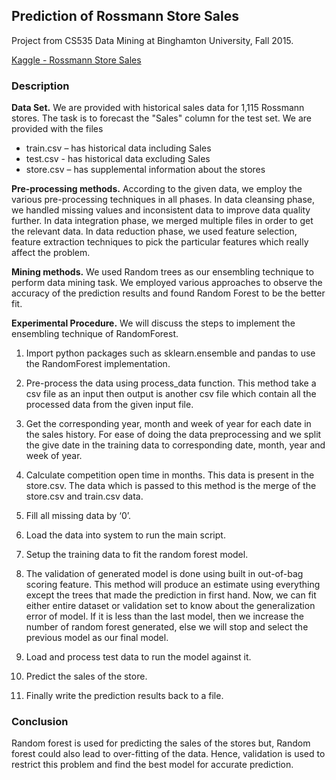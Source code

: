 ## Prediction of Rossmann Store Sales

Project from CS535 Data Mining at Binghamton University, Fall 2015.

[Kaggle - Rossmann Store Sales](https://www.kaggle.com/c/rossmann-store-sales)

### Description

**Data Set.** We are provided with historical sales data for 1,115 Rossmann stores. The task is to forecast the "Sales" column for the test set.
We are provided with the files

*   train.csv – has historical data including Sales
*   test.csv - has historical data excluding Sales
*   store.csv – has supplemental information about the stores

**Pre-processing methods.** According to the given data, we employ the various pre-processing techniques in all phases. In data cleansing phase, we handled missing values and inconsistent data to improve data quality further. In data integration phase, we merged multiple files in order to get the relevant data. In data reduction phase, we used feature selection, feature extraction techniques to pick the particular features which really affect the problem.

**Mining methods.** We used Random trees as our ensembling technique to perform data mining task. We employed various approaches to observe the accuracy of the prediction results and found Random Forest to be the better fit.

**Experimental Procedure.** We will discuss the steps to implement the ensembling technique of RandomForest.

1.  Import python packages such as sklearn.ensemble and pandas to use the RandomForest implementation.

2.  Pre-process the data using process_data function. This method take a csv file as an input then output is another csv file which contain all the processed data from the given input file.

3.  Get the corresponding year, month and week of year for each date in the sales history. For ease of doing the data preprocessing and we split the give date in the training data to corresponding date, month, year and week of year.

4.  Calculate competition open time in months. This data is present in the store.csv. The data which is passed to this method is the merge of the store.csv and train.csv data.

5.  Fill all missing data by ‘0’.

6.  Load the data into system to run the main script.

7.  Setup the training data to fit the random forest model.

8. The validation of generated model is done using built in out-of-bag scoring feature. This method will produce an estimate using everything except the trees that made the prediction in first hand. Now, we can fit either entire dataset or validation set to know about the generalization error of model. If it is less than the last model, then we increase the number of random forest generated, else we will stop and select the previous model as our final model.

9. Load and process test data to run the model against it.

10. Predict the sales of the store.

11. Finally write the prediction results back to a file.


### Conclusion

Random forest is used for predicting the sales of the stores but, Random forest could also lead to over-fitting of the data. Hence, validation is used to restrict this problem and find the best model for accurate prediction.